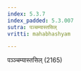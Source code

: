```yaml
---
index: 5.3.7
index_padded: 5.3.007
sutra: पञ्चम्यास्तसिल्
vritti: mahabhashyam

---
```

 पञ्ञ्चम्यास्तसिल् (2165) 